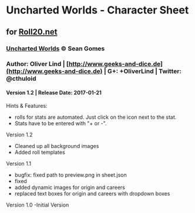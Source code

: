# Uncharted Worlds - Character Sheet
## for [Roll20.net](http://www.roll20.net)
### [Uncharted Worlds](http://uncharted-worlds.com) &copy; Sean Gomes 
### Author: Oliver Lind | [http://www.geeks-and-dice.de](http://www.geeks-and-dice.de) | G+: +OliverLind | Twitter: @cthuloid
#### Version 1.2 | Release Date: 2017-01-21

Hints & Features: 
- rolls for stats are automated. Just click on the icon next to the stat.
- Stats have to be entered with "+ or -". 

Version 1.2
- Cleaned up all background images
- Added roll templates

Version 1.1
- bugfix: fixed path to preview.png in sheet.json
- fixed 
- added dynamic images for origin and careers
- replaced text boxes for origin and careers with dropdown boxes

Version 1.0
-Initial Version

